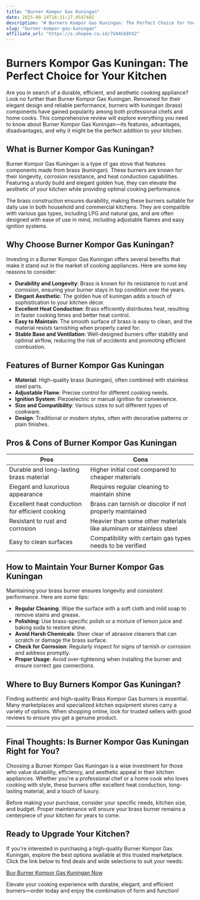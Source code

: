 ```yaml
---
title: "Burner Kompor Gas Kuningan"
date: 2025-09-14T16:11:27.054748Z
description: "# Burners Kompor Gas Kuningan: The Perfect Choice for Your Kitchen..."
slug: "burner-kompor-gas-kuningan"
affiliate_url: "https://s.shopee.co.id/7V44C68VX2"
---
```

# Burners Kompor Gas Kuningan: The Perfect Choice for Your Kitchen

Are you in search of a durable, efficient, and aesthetic cooking appliance? Look no further than Burner Kompor Gas Kuningan. Renowned for their elegant design and reliable performance, burners with kuningan (brass) components have gained popularity among both professional chefs and home cooks. This comprehensive review will explore everything you need to know about Burner Kompor Gas Kuningan—its features, advantages, disadvantages, and why it might be the perfect addition to your kitchen.

## What is Burner Kompor Gas Kuningan?

Burner Kompor Gas Kuningan is a type of gas stove that features components made from brass (kuningan). These burners are known for their longevity, corrosion resistance, and heat conduction capabilities. Featuring a sturdy build and elegant golden hue, they can elevate the aesthetic of your kitchen while providing optimal cooking performance.

The brass construction ensures durability, making these burners suitable for daily use in both household and commercial kitchens. They are compatible with various gas types, including LPG and natural gas, and are often designed with ease of use in mind, including adjustable flames and easy ignition systems.

## Why Choose Burner Kompor Gas Kuningan?

Investing in a Burner Kompor Gas Kuningan offers several benefits that make it stand out in the market of cooking appliances. Here are some key reasons to consider:

- **Durability and Longevity**: Brass is known for its resistance to rust and corrosion, ensuring your burner stays in top condition over the years.
- **Elegant Aesthetic**: The golden hue of kuningan adds a touch of sophistication to your kitchen décor.
- **Excellent Heat Conduction**: Brass efficiently distributes heat, resulting in faster cooking times and better heat control.
- **Easy to Maintain**: The smooth surface of brass is easy to clean, and the material resists tarnishing when properly cared for.
- **Stable Base and Ventilation**: Well-designed burners offer stability and optimal airflow, reducing the risk of accidents and promoting efficient combustion.

## Features of Burner Kompor Gas Kuningan

- **Material**: High-quality brass (kuningan), often combined with stainless steel parts.
- **Adjustable Flame**: Precise control for different cooking needs.
- **Ignition System**: Piezoelectric or manual ignition for convenience.
- **Size and Compatibility**: Various sizes to suit different types of cookware.
- **Design**: Traditional or modern styles, often with decorative patterns or plain finishes.

## Pros & Cons of Burner Kompor Gas Kuningan

| Pros | Cons |
|---|---|
| Durable and long-lasting brass material | Higher initial cost compared to cheaper materials |
| Elegant and luxurious appearance | Requires regular cleaning to maintain shine |
| Excellent heat conduction for efficient cooking | Brass can tarnish or discolor if not properly maintained |
| Resistant to rust and corrosion | Heavier than some other materials like aluminum or stainless steel |
| Easy to clean surfaces | Compatibility with certain gas types needs to be verified |

## How to Maintain Your Burner Kompor Gas Kuningan

Maintaining your brass burner ensures longevity and consistent performance. Here are some tips:

- **Regular Cleaning**: Wipe the surface with a soft cloth and mild soap to remove stains and grease.
- **Polishing**: Use brass-specific polish or a mixture of lemon juice and baking soda to restore shine.
- **Avoid Harsh Chemicals**: Steer clear of abrasive cleaners that can scratch or damage the brass surface.
- **Check for Corrosion**: Regularly inspect for signs of tarnish or corrosion and address promptly.
- **Proper Usage**: Avoid over-tightening when installing the burner and ensure correct gas connections.

## Where to Buy Burners Kompor Gas Kuningan?

Finding authentic and high-quality Brass Kompor Gas burners is essential. Many marketplaces and specialized kitchen equipment stores carry a variety of options. When shopping online, look for trusted sellers with good reviews to ensure you get a genuine product.

---

## Final Thoughts: Is Burner Kompor Gas Kuningan Right for You?

Choosing a Burner Kompor Gas Kuningan is a wise investment for those who value durability, efficiency, and aesthetic appeal in their kitchen appliances. Whether you're a professional chef or a home cook who loves cooking with style, these burners offer excellent heat conduction, long-lasting material, and a touch of luxury.

Before making your purchase, consider your specific needs, kitchen size, and budget. Proper maintenance will ensure your brass burner remains a centerpiece of your kitchen for years to come.

## Ready to Upgrade Your Kitchen?

If you're interested in purchasing a high-quality Burner Kompor Gas Kuningan, explore the best options available at this trusted marketplace. Click the link below to find deals and wide selections to suit your needs:

[Buy Burner Kompor Gas Kuningan Now](https://s.shopee.co.id/7V44C68VX2)

Elevate your cooking experience with durable, elegant, and efficient burners—order today and enjoy the combination of form and function!